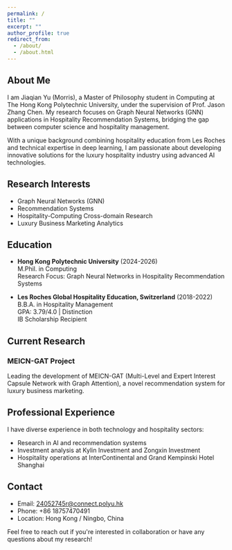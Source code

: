 ```yaml
---
permalink: /
title: ""
excerpt: ""
author_profile: true
redirect_from: 
  - /about/
  - /about.html
---
```


## About Me

I am Jiaqian Yu (Morris), a Master of Philosophy student in Computing at The Hong Kong Polytechnic University, under the supervision of Prof. Jason Zhang Chen. My research focuses on Graph Neural Networks (GNN) applications in Hospitality Recommendation Systems, bridging the gap between computer science and hospitality management.

With a unique background combining hospitality education from Les Roches and technical expertise in deep learning, I am passionate about developing innovative solutions for the luxury hospitality industry using advanced AI technologies.

## Research Interests

- Graph Neural Networks (GNN)
- Recommendation Systems
- Hospitality-Computing Cross-domain Research
- Luxury Business Marketing Analytics

## Education

- **Hong Kong Polytechnic University** (2024-2026)  
  M.Phil. in Computing  
  Research Focus: Graph Neural Networks in Hospitality Recommendation Systems

- **Les Roches Global Hospitality Education, Switzerland** (2018-2022)  
  B.B.A. in Hospitality Management  
  GPA: 3.79/4.0 | Distinction  
  IB Scholarship Recipient

## Current Research

### MEICN-GAT Project
Leading the development of MEICN-GAT (Multi-Level and Expert Interest Capsule Network with Graph Attention), a novel recommendation system for luxury business marketing. 


## Professional Experience

I have diverse experience in both technology and hospitality sectors:
- Research in AI and recommendation systems
- Investment analysis at Kylin Investment and Zongxin Investment
- Hospitality operations at InterContinental and Grand Kempinski Hotel Shanghai

## Contact

- Email: 24052745r@connect.polyu.hk
- Phone: +86 18757470491
- Location: Hong Kong / Ningbo, China

Feel free to reach out if you're interested in collaboration or have any questions about my research!
